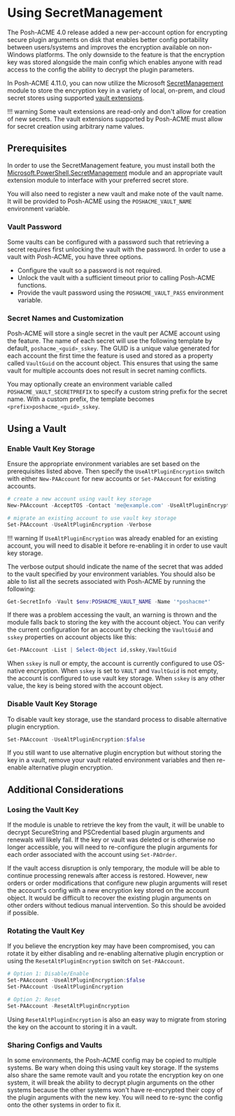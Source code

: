 # Using SecretManagement

The Posh-ACME 4.0 release added a new per-account option for encrypting secure plugin arguments on disk that enables better config portability between users/systems and improves the encryption available on non-Windows platforms. The only downside to the feature is that the encryption key was stored alongside the main config which enables anyone with read access to the config the ability to decrypt the plugin parameters.

In Posh-ACME 4.11.0, you can now utilize the Microsoft [SecretManagement](https://devblogs.microsoft.com/powershell/secretmanagement-and-secretstore-are-generally-available/) module to store the encryption key in a variety of local, on-prem, and cloud secret stores using supported [vault extensions](https://www.powershellgallery.com/packages?q=Tags%3A%22SecretManagement%22).

!!! warning
    Some vault extensions are read-only and don't allow for creation of new secrets. The vault extensions supported by Posh-ACME must allow for secret creation using arbitrary name values.

## Prerequisites

In order to use the SecretManagement feature, you must install both the [Microsoft.PowerShell.SecretManagement](https://www.powershellgallery.com/packages/Microsoft.PowerShell.SecretManagement/) module and an appropriate vault extension module to interface with your preferred secret store.

You will also need to register a new vault and make note of the vault name. It will be provided to Posh-ACME using the `POSHACME_VAULT_NAME` environment variable.

### Vault Password

Some vaults can be configured with a password such that retrieving a secret requires first unlocking the vault with the password. In order to use a vault with Posh-ACME, you have three options.

- Configure the vault so a password is not required.
- Unlock the vault with a sufficient timeout prior to calling Posh-ACME functions.
- Provide the vault password using the `POSHACME_VAULT_PASS` environment variable.

### Secret Names and Customization

Posh-ACME will store a single secret in the vault per ACME account using the feature. The name of each secret will use the following template by default, `poshacme_<guid>_sskey`. The GUID is a unique value generated for each account the first time the feature is used and stored as a property called `VaultGuid` on the account object. This ensures that using the same vault for multiple accounts does not result in secret naming conflicts.

You may optionally create an environment variable called `POSHACME_VAULT_SECRETPREFIX` to specify a custom string prefix for the secret name. With a custom prefix, the template becomes `<prefix>poshacme_<guid>_sskey`.

## Using a Vault

### Enable Vault Key Storage

Ensure the appropriate environment variables are set based on the prerequisites listed above. Then specify the `UseAltPluginEncryption` switch with either `New-PAAccount` for new accounts or `Set-PAAccount` for existing accounts.

```powershell
# create a new account using vault key storage
New-PAAccount -AcceptTOS -Contact 'me@example.com' -UseAltPluginEncryption -Verbose

# migrate an existing account to use vault key storage
Set-PAAccount -UseAltPluginEncryption -Verbose
```

!!! warning
    If `UseAltPluginEncryption` was already enabled for an existing account, you will need to disable it before re-enabling it in order to use vault key storage.

The verbose output should indicate the name of the secret that was added to the vault specified by your environment variables. You should also be able to list all the secrets associated with Posh-ACME by running the following:

```powershell
Get-SecretInfo -Vault $env:POSHACME_VAULT_NAME -Name '*poshacme*'
```

If there was a problem accessing the vault, an warning is thrown and the module falls back to storing the key with the account object. You can verify the current configuration for an account by checking the `VaultGuid` and `sskey` properties on account objects like this:

```powershell
Get-PAAccount -List | Select-Object id,sskey,VaultGuid
```

When `sskey` is null or empty, the account is currently configured to use OS-native encryption. When `sskey` is set to `VAULT` and `VaultGuid` is not empty, the account is configured to use vault key storage. When `sskey` is any other value, the key is being stored with the account object.

### Disable Vault Key Storage

To disable vault key storage, use the standard process to disable alternative plugin encryption.

```powershell
Set-PAAccount -UseAltPluginEncryption:$false
```

If you still want to use alternative plugin encryption but without storing the key in a vault, remove your vault related environment variables and then re-enable alternative plugin encryption.

## Additional Considerations

### Losing the Vault Key

If the module is unable to retrieve the key from the vault, it will be unable to decrypt SecureString and PSCredential based plugin arguments and renewals will likely fail. If the key or vault was deleted or is otherwise no longer accessible, you will need to re-configure the plugin arguments for each order associated with the account using `Set-PAOrder`. 

If the vault access disruption is only temporary, the module will be able to continue processing renewals after access is restored. However, new orders or order modifications that configure new plugin arguments will reset the account's config with a new encryption key stored on the account object. It would be difficult to recover the existing plugin arguments on other orders without tedious manual intervention. So this should be avoided if possible.

### Rotating the Vault Key

If you believe the encryption key may have been compromised, you can rotate it by either disabling and re-enabling alternative plugin encryption or using the `ResetAltPluginEncryption` switch on `Set-PAAccount`.

```powershell
# Option 1: Disable/Enable
Set-PAAccount -UseAltPluginEncryption:$false
Set-PAAccount -UseAltPluginEncryption

# Option 2: Reset
Set-PAAccount -ResetAltPluginEncryption
```

Using `ResetAltPluginEncryption` is also an easy way to migrate from storing the key on the account to storing it in a vault.

### Sharing Configs and Vaults

In some environments, the Posh-ACME config may be copied to multiple systems. Be wary when doing this using vault key storage. If the systems also share the same remote vault and you rotate the encryption key on one system, it will break the ability to decrypt plugin arguments on the other systems because the other systems won't have re-encrypted their copy of the plugin arguments with the new key. You will need to re-sync the config onto the other systems in order to fix it.
